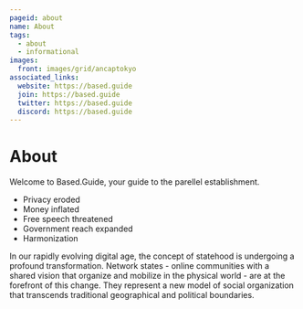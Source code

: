 ```yaml
---
pageid: about
name: About
tags:
  - about
  - informational
images:
  front: images/grid/ancaptokyo
associated_links:
  website: https://based.guide
  join: https://based.guide
  twitter: https://based.guide
  discord: https://based.guide
---
```


# About

Welcome to Based.Guide, your guide to the parellel establishment.


- Privacy eroded
- Money inflated
- Free speech threatened 
- Government reach expanded
- Harmonization


In our rapidly evolving digital age, the concept of statehood is undergoing a profound transformation. Network states - online communities with a shared vision that organize and mobilize in the physical world - are at the forefront of this change. They represent a new model of social organization that transcends traditional geographical and political boundaries.

